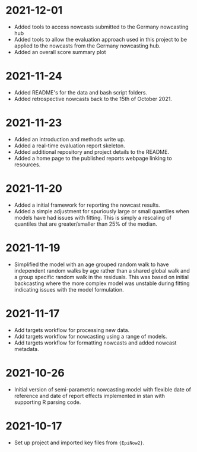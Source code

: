 # 2021-12-01

- Added tools to access nowcasts submitted to the Germany nowcasting hub
- Added tools to allow the evaluation approach used in this project to be applied to the nowcasts from the Germany nowcasting hub.
- Added an overall score summary plot

# 2021-11-24

- Added README's for the data and bash script folders. 
- Added retrospective nowcasts back to the 15th of October 2021.

# 2021-11-23

- Added an introduction and methods write up. 
- Added a real-time evaluation report skeleton.
- Added additional repository and project details to the README.
- Added a home page to the published reports webpage linking to resources.

# 2021-11-20

- Added a initial framework for reporting the nowcast results.
- Added a simple adjustment for spuriously large or small quantiles when models have had issues with fitting. This is simply a rescaling of quantiles that are greater/smaller than 25% of the median.

# 2021-11-19

- Simplified the model with an age grouped random walk to have independent random walks by age rather than a shared global walk and a group specific random walk in the residuals. This was based on initial backcasting where the more complex model was unstable during fitting indicating issues with the model formulation.

# 2021-11-17

- Add targets workflow for processing new data.
- Add targets workflow for nowcasting using a range of models.
- Add targets workflow for formatting nowcasts and added nowcast metadata.

# 2021-10-26

- Initial version of semi-parametric nowcasting model with flexible date of reference and date of report effects implemented in stan with supporting R parsing code.

# 2021-10-17

- Set up project and imported key files from `{EpiNow2}`.
